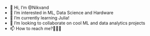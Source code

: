 - 👋 Hi, I’m @Nikvand
- 👀 I’m interested in ML, Data Science and Hardware 
- 🌱 I’m currently learning Julia!
- 💞️ I’m looking to collaborate on cool ML and data analytics projects
- 📫 How to reach me?🤔🤔🤔
<!---
Nikvand/Nikvand is a ✨ special ✨ repository because its `README.md` (this file) appears on your GitHub profile.
You can click the Preview link to take a look at your changes.
--->
